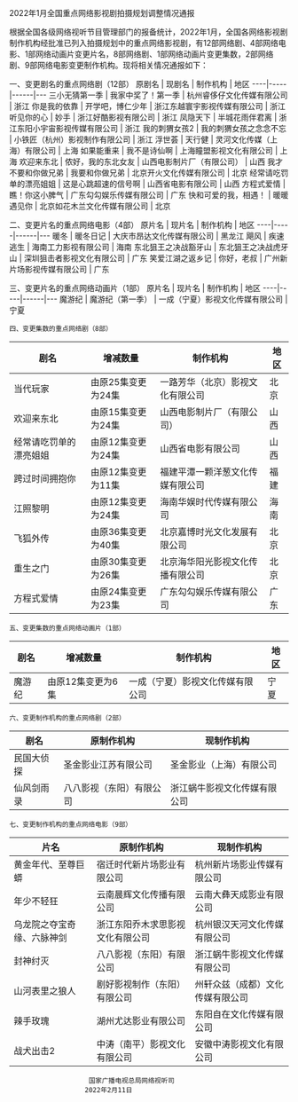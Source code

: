 
2022年1月全国重点网络影视剧拍摄规划调整情况通报

根据全国各级网络视听节目管理部门的报备统计，2022年1月，全国各网络影视剧制作机构经批准已列入拍摄规划中的重点网络影视剧，有12部网络剧、4部网络电影、1部网络动画片变更片名，8部网络剧、1部网络动画片变更集数，2部网络剧、9部网络电影变更制作机构。现将相关情况通报如下：

一、变更剧名的重点网络剧（12部）
原剧名 | 现剧名 | 制作机构 | 地区
----|-----|------|---
三小无猜第一季 | 我家中奖了！第一季 | 杭州睿侈仔文化传媒有限公司 | 浙江
你是我的依靠 | 开学吧，博仁少年 | 浙江东越寰宇影视传媒有限公司 | 浙江
听见你的心 | 妙手 | 浙江好酷影视有限公司 | 浙江
凤隐天下 | 半城花雨伴君离 | 浙江东阳小宇宙影视传媒有限公司 | 浙江
我的刺猬女孩2 | 我的刺猬女孩之念念不忘 | 小铁匠（杭州）影视制作有限公司 | 浙江
浮世荟 | 天行健 | 灵河文化传媒（上海）有限公司 | 上海
如果能重来 | 我不是诗仙啊 | 上海瞳盟影视文化有限公司 | 上海
欢迎来东北 | 侬好，我的东北女友 | 山西电影制片厂（有限公司） | 山西
我才不要和你做兄弟 | 我要和你做兄弟 | 北京开火文化传媒有限公司 | 北京
经常请吃罚单的漂亮姐姐 | 这是心跳超速的信号啊 | 山西省电影有限公司 | 山西
方程式爱情 | 瞧！你这小脾气 | 广东勾勾娱乐传媒有限公司 | 广东
快和可爱的我，相遇！ | 暖暖遇见你 | 北京如花木兰文化传媒有限公司 | 北京






   二、变更片名的重点网络电影（4部）
原片名 | 现片名 | 制作机构 | 地区
----|-----|------|---
暖冬 | 暖冬日记 | 大庆市昂达文化传媒有限公司 | 黑龙江
飓风 | 疾速逃生 | 海南工力影视有限公司 | 海南
东北狙王之决战豁牙山 | 东北狙王之决战虎牙山 | 深圳狙击者影视文化有限公司 | 广东
笑爱江湖之返乡记 | 你好，老叔 | 广州新片场影视传媒有限公司 | 广东


三、变更片名的重点网络动画片（1部）
原片名 | 现片名 | 制作机构 | 地区
----|-----|------|---
魔游纪 | 魔游纪（第一季） | 一成（宁夏）影视文化传媒有限公司 | 宁夏


    四、变更集数的重点网络剧（8部）
剧名 | 增减数量 | 制作机构 | 地区
---|------|------|---
当代玩家 | 由原25集变更为24集 | 一路芳华（北京）影视文化有限公司 | 北京
欢迎来东北 | 由原15集变更为24集 | 山西电影制片厂（有限公司） | 山西
经常请吃罚单的漂亮姐姐 | 由原12集变更为24集 | 山西省电影有限公司 | 山西
跨过时间拥抱你 | 由原12集变更为11集 | 福建平潭一颗洋葱文化传媒有限公司 | 福建
江照黎明 | 由原12集变更为24集 | 海南华娱时代传媒有限公司 | 海南
飞狐外传 | 由原36集变更为40集 | 北京嘉博时光文化发展有限公司 | 北京
重生之门 | 由原30集变更为26集 | 北京海华阳光影视文化传播有限公司 | 北京
方程式爱情 | 由原24集变更为23集 | 广东勾勾娱乐传媒有限公司 | 广东
 

    五、变更集数的重点网络动画片（1部）
剧名 | 增减数量 | 制作机构 | 地区
---|------|------|---
魔游纪 | 由原12集变更为6集 | 一成（宁夏）影视文化传媒有限公司 | 宁夏



    六、变更制作机构的重点网络剧（2部）
剧名 | 原制作机构 | 现制作机构
---|-------|------
民国大侦探 | 圣金影业江苏有限公司 | 圣金影业（上海）有限公司
仙风剑雨录 | 八八影视（东阳）有限公司 | 浙江蜗牛影视文化传媒有限公司
    
    七、变更制作机构的重点网络电影（9部）
片名 | 原制作机构 | 现制作机构
---|-------|------
黄金年代、至尊巨蟒 | 宿迁时代新片场影业有限公司 | 杭州新片场影业传媒有限公司
年少不轻狂 | 云南晨辉文化传播有限公司 | 云南大彝天成影业有限公司
乌龙院之夺宝奇缘、六脉神剑 | 浙江东阳乔木求思影视文化有限公司 | 杭州银汉天河文化传媒有限公司
封神纣灭 | 八八影视（东阳）有限公司 | 浙江蜗牛影视文化传媒有限公司
山河表里之狼人 | 剧好影视制作（东阳）有限公司 | 州轩众兹（成都）文化传媒有限公司
辣手玫瑰 | 湖州尤达影业有限公司 | 东阳自在文化传媒有限公司
战犬出击2 | 中涛（南平）影视文化有限公司 | 安徽中涛影视文化有限公司
    

                        国家广播电视总局网络视听司
                       2022年2月11日





